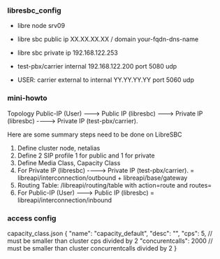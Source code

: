 ### libresbc_config

* libre node srv09
* libre sbc public  ip XX.XX.XX.XX / domain your-fqdn-dns-name
* libre sbc private ip 192.168.122.253

* test-pbx/carrier internal 192.168.122.200 port 5080 udp
* USER: carrier external to internal YY.YY.YY.YY port 5060 udp


### mini-howto

Topology
Public-IP (User) ---> Public IP (libresbc) ---> Private IP (libresbc) ----> Private IP (test-pbx/carrier).

Here are some summary steps need to be done on LibreSBC

1. Define cluster node, netalias
2. Define 2 SIP profile 1 for public and 1 for private
3. Define Media Class, Capacity Class
4. For Private IP (libresbc) ----> Private IP (test-pbx/carrier). = libreapi/interconnection/outbound + libreapi/base/gateway
5. Routing Table: /libreapi/routing/table with action=route and routes=<outbound-connection-in-step-4>
6. For Public-IP (User) ---> Public IP (libresbc) = libreapi/interconnection/inbound

### access config

capacity_class.json
{
  "name": "capacity_default",
  "desc": "",
  "cps": 5, // must be smaller than cluster cps divided by 2
  "concurentcalls": 2000 // must be smaller than cluster concurrentcalls divided by 2
}
